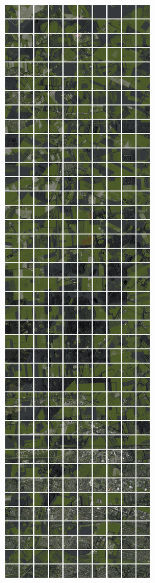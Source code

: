 <html>
<div>
<img src="https://github.com/HakkaTjakka/NL_TILE_MAP/blob/main/18/642/-1056/r.6420.-10560.png" height="44" width="44">
<img src="https://github.com/HakkaTjakka/NL_TILE_MAP/blob/main/18/642/-1056/r.6421.-10560.png" height="44" width="44">
<img src="https://github.com/HakkaTjakka/NL_TILE_MAP/blob/main/18/642/-1056/r.6422.-10560.png" height="44" width="44">
<img src="https://github.com/HakkaTjakka/NL_TILE_MAP/blob/main/18/642/-1056/r.6423.-10560.png" height="44" width="44">
<img src="https://github.com/HakkaTjakka/NL_TILE_MAP/blob/main/18/642/-1056/r.6424.-10560.png" height="44" width="44">
<img src="https://github.com/HakkaTjakka/NL_TILE_MAP/blob/main/18/642/-1056/r.6425.-10560.png" height="44" width="44">
<img src="https://github.com/HakkaTjakka/NL_TILE_MAP/blob/main/18/642/-1056/r.6426.-10560.png" height="44" width="44">
<img src="https://github.com/HakkaTjakka/NL_TILE_MAP/blob/main/18/642/-1056/r.6427.-10560.png" height="44" width="44">
<img src="https://github.com/HakkaTjakka/NL_TILE_MAP/blob/main/18/642/-1056/r.6428.-10560.png" height="44" width="44">
<img src="https://github.com/HakkaTjakka/NL_TILE_MAP/blob/main/18/642/-1056/r.6429.-10560.png" height="44" width="44">
<img src="https://github.com/HakkaTjakka/NL_TILE_MAP/blob/main/18/643/-1056/r.6430.-10560.png" height="44" width="44">
<img src="https://github.com/HakkaTjakka/NL_TILE_MAP/blob/main/18/643/-1056/r.6431.-10560.png" height="44" width="44">
<img src="https://github.com/HakkaTjakka/NL_TILE_MAP/blob/main/18/643/-1056/r.6432.-10560.png" height="44" width="44">
<img src="https://github.com/HakkaTjakka/NL_TILE_MAP/blob/main/18/643/-1056/r.6433.-10560.png" height="44" width="44">
<img src="https://github.com/HakkaTjakka/NL_TILE_MAP/blob/main/18/643/-1056/r.6434.-10560.png" height="44" width="44">
<img src="https://github.com/HakkaTjakka/NL_TILE_MAP/blob/main/18/643/-1056/r.6435.-10560.png" height="44" width="44">
<img src="https://github.com/HakkaTjakka/NL_TILE_MAP/blob/main/18/643/-1056/r.6436.-10560.png" height="44" width="44">
<img src="https://github.com/HakkaTjakka/NL_TILE_MAP/blob/main/18/643/-1056/r.6437.-10560.png" height="44" width="44">
<img src="https://github.com/HakkaTjakka/NL_TILE_MAP/blob/main/18/643/-1056/r.6438.-10560.png" height="44" width="44">
<img src="https://github.com/HakkaTjakka/NL_TILE_MAP/blob/main/18/643/-1056/r.6439.-10560.png" height="44" width="44">
<br>
<img src="https://github.com/HakkaTjakka/NL_TILE_MAP/blob/main/18/642/-1056/r.6420.-10559.png" height="44" width="44">
<img src="https://github.com/HakkaTjakka/NL_TILE_MAP/blob/main/18/642/-1056/r.6421.-10559.png" height="44" width="44">
<img src="https://github.com/HakkaTjakka/NL_TILE_MAP/blob/main/18/642/-1056/r.6422.-10559.png" height="44" width="44">
<img src="https://github.com/HakkaTjakka/NL_TILE_MAP/blob/main/18/642/-1056/r.6423.-10559.png" height="44" width="44">
<img src="https://github.com/HakkaTjakka/NL_TILE_MAP/blob/main/18/642/-1056/r.6424.-10559.png" height="44" width="44">
<img src="https://github.com/HakkaTjakka/NL_TILE_MAP/blob/main/18/642/-1056/r.6425.-10559.png" height="44" width="44">
<img src="https://github.com/HakkaTjakka/NL_TILE_MAP/blob/main/18/642/-1056/r.6426.-10559.png" height="44" width="44">
<img src="https://github.com/HakkaTjakka/NL_TILE_MAP/blob/main/18/642/-1056/r.6427.-10559.png" height="44" width="44">
<img src="https://github.com/HakkaTjakka/NL_TILE_MAP/blob/main/18/642/-1056/r.6428.-10559.png" height="44" width="44">
<img src="https://github.com/HakkaTjakka/NL_TILE_MAP/blob/main/18/642/-1056/r.6429.-10559.png" height="44" width="44">
<img src="https://github.com/HakkaTjakka/NL_TILE_MAP/blob/main/18/643/-1056/r.6430.-10559.png" height="44" width="44">
<img src="https://github.com/HakkaTjakka/NL_TILE_MAP/blob/main/18/643/-1056/r.6431.-10559.png" height="44" width="44">
<img src="https://github.com/HakkaTjakka/NL_TILE_MAP/blob/main/18/643/-1056/r.6432.-10559.png" height="44" width="44">
<img src="https://github.com/HakkaTjakka/NL_TILE_MAP/blob/main/18/643/-1056/r.6433.-10559.png" height="44" width="44">
<img src="https://github.com/HakkaTjakka/NL_TILE_MAP/blob/main/18/643/-1056/r.6434.-10559.png" height="44" width="44">
<img src="https://github.com/HakkaTjakka/NL_TILE_MAP/blob/main/18/643/-1056/r.6435.-10559.png" height="44" width="44">
<img src="https://github.com/HakkaTjakka/NL_TILE_MAP/blob/main/18/643/-1056/r.6436.-10559.png" height="44" width="44">
<img src="https://github.com/HakkaTjakka/NL_TILE_MAP/blob/main/18/643/-1056/r.6437.-10559.png" height="44" width="44">
<img src="https://github.com/HakkaTjakka/NL_TILE_MAP/blob/main/18/643/-1056/r.6438.-10559.png" height="44" width="44">
<img src="https://github.com/HakkaTjakka/NL_TILE_MAP/blob/main/18/643/-1056/r.6439.-10559.png" height="44" width="44">
<br>
<img src="https://github.com/HakkaTjakka/NL_TILE_MAP/blob/main/18/642/-1056/r.6420.-10558.png" height="44" width="44">
<img src="https://github.com/HakkaTjakka/NL_TILE_MAP/blob/main/18/642/-1056/r.6421.-10558.png" height="44" width="44">
<img src="https://github.com/HakkaTjakka/NL_TILE_MAP/blob/main/18/642/-1056/r.6422.-10558.png" height="44" width="44">
<img src="https://github.com/HakkaTjakka/NL_TILE_MAP/blob/main/18/642/-1056/r.6423.-10558.png" height="44" width="44">
<img src="https://github.com/HakkaTjakka/NL_TILE_MAP/blob/main/18/642/-1056/r.6424.-10558.png" height="44" width="44">
<img src="https://github.com/HakkaTjakka/NL_TILE_MAP/blob/main/18/642/-1056/r.6425.-10558.png" height="44" width="44">
<img src="https://github.com/HakkaTjakka/NL_TILE_MAP/blob/main/18/642/-1056/r.6426.-10558.png" height="44" width="44">
<img src="https://github.com/HakkaTjakka/NL_TILE_MAP/blob/main/18/642/-1056/r.6427.-10558.png" height="44" width="44">
<img src="https://github.com/HakkaTjakka/NL_TILE_MAP/blob/main/18/642/-1056/r.6428.-10558.png" height="44" width="44">
<img src="https://github.com/HakkaTjakka/NL_TILE_MAP/blob/main/18/642/-1056/r.6429.-10558.png" height="44" width="44">
<img src="https://github.com/HakkaTjakka/NL_TILE_MAP/blob/main/18/643/-1056/r.6430.-10558.png" height="44" width="44">
<img src="https://github.com/HakkaTjakka/NL_TILE_MAP/blob/main/18/643/-1056/r.6431.-10558.png" height="44" width="44">
<img src="https://github.com/HakkaTjakka/NL_TILE_MAP/blob/main/18/643/-1056/r.6432.-10558.png" height="44" width="44">
<img src="https://github.com/HakkaTjakka/NL_TILE_MAP/blob/main/18/643/-1056/r.6433.-10558.png" height="44" width="44">
<img src="https://github.com/HakkaTjakka/NL_TILE_MAP/blob/main/18/643/-1056/r.6434.-10558.png" height="44" width="44">
<img src="https://github.com/HakkaTjakka/NL_TILE_MAP/blob/main/18/643/-1056/r.6435.-10558.png" height="44" width="44">
<img src="https://github.com/HakkaTjakka/NL_TILE_MAP/blob/main/18/643/-1056/r.6436.-10558.png" height="44" width="44">
<img src="https://github.com/HakkaTjakka/NL_TILE_MAP/blob/main/18/643/-1056/r.6437.-10558.png" height="44" width="44">
<img src="https://github.com/HakkaTjakka/NL_TILE_MAP/blob/main/18/643/-1056/r.6438.-10558.png" height="44" width="44">
<img src="https://github.com/HakkaTjakka/NL_TILE_MAP/blob/main/18/643/-1056/r.6439.-10558.png" height="44" width="44">
<br>
<img src="https://github.com/HakkaTjakka/NL_TILE_MAP/blob/main/18/642/-1056/r.6420.-10557.png" height="44" width="44">
<img src="https://github.com/HakkaTjakka/NL_TILE_MAP/blob/main/18/642/-1056/r.6421.-10557.png" height="44" width="44">
<img src="https://github.com/HakkaTjakka/NL_TILE_MAP/blob/main/18/642/-1056/r.6422.-10557.png" height="44" width="44">
<img src="https://github.com/HakkaTjakka/NL_TILE_MAP/blob/main/18/642/-1056/r.6423.-10557.png" height="44" width="44">
<img src="https://github.com/HakkaTjakka/NL_TILE_MAP/blob/main/18/642/-1056/r.6424.-10557.png" height="44" width="44">
<img src="https://github.com/HakkaTjakka/NL_TILE_MAP/blob/main/18/642/-1056/r.6425.-10557.png" height="44" width="44">
<img src="https://github.com/HakkaTjakka/NL_TILE_MAP/blob/main/18/642/-1056/r.6426.-10557.png" height="44" width="44">
<img src="https://github.com/HakkaTjakka/NL_TILE_MAP/blob/main/18/642/-1056/r.6427.-10557.png" height="44" width="44">
<img src="https://github.com/HakkaTjakka/NL_TILE_MAP/blob/main/18/642/-1056/r.6428.-10557.png" height="44" width="44">
<img src="https://github.com/HakkaTjakka/NL_TILE_MAP/blob/main/18/642/-1056/r.6429.-10557.png" height="44" width="44">
<img src="https://github.com/HakkaTjakka/NL_TILE_MAP/blob/main/18/643/-1056/r.6430.-10557.png" height="44" width="44">
<img src="https://github.com/HakkaTjakka/NL_TILE_MAP/blob/main/18/643/-1056/r.6431.-10557.png" height="44" width="44">
<img src="https://github.com/HakkaTjakka/NL_TILE_MAP/blob/main/18/643/-1056/r.6432.-10557.png" height="44" width="44">
<img src="https://github.com/HakkaTjakka/NL_TILE_MAP/blob/main/18/643/-1056/r.6433.-10557.png" height="44" width="44">
<img src="https://github.com/HakkaTjakka/NL_TILE_MAP/blob/main/18/643/-1056/r.6434.-10557.png" height="44" width="44">
<img src="https://github.com/HakkaTjakka/NL_TILE_MAP/blob/main/18/643/-1056/r.6435.-10557.png" height="44" width="44">
<img src="https://github.com/HakkaTjakka/NL_TILE_MAP/blob/main/18/643/-1056/r.6436.-10557.png" height="44" width="44">
<img src="https://github.com/HakkaTjakka/NL_TILE_MAP/blob/main/18/643/-1056/r.6437.-10557.png" height="44" width="44">
<img src="https://github.com/HakkaTjakka/NL_TILE_MAP/blob/main/18/643/-1056/r.6438.-10557.png" height="44" width="44">
<img src="https://github.com/HakkaTjakka/NL_TILE_MAP/blob/main/18/643/-1056/r.6439.-10557.png" height="44" width="44">
<br>
<img src="https://github.com/HakkaTjakka/NL_TILE_MAP/blob/main/18/642/-1056/r.6420.-10556.png" height="44" width="44">
<img src="https://github.com/HakkaTjakka/NL_TILE_MAP/blob/main/18/642/-1056/r.6421.-10556.png" height="44" width="44">
<img src="https://github.com/HakkaTjakka/NL_TILE_MAP/blob/main/18/642/-1056/r.6422.-10556.png" height="44" width="44">
<img src="https://github.com/HakkaTjakka/NL_TILE_MAP/blob/main/18/642/-1056/r.6423.-10556.png" height="44" width="44">
<img src="https://github.com/HakkaTjakka/NL_TILE_MAP/blob/main/18/642/-1056/r.6424.-10556.png" height="44" width="44">
<img src="https://github.com/HakkaTjakka/NL_TILE_MAP/blob/main/18/642/-1056/r.6425.-10556.png" height="44" width="44">
<img src="https://github.com/HakkaTjakka/NL_TILE_MAP/blob/main/18/642/-1056/r.6426.-10556.png" height="44" width="44">
<img src="https://github.com/HakkaTjakka/NL_TILE_MAP/blob/main/18/642/-1056/r.6427.-10556.png" height="44" width="44">
<img src="https://github.com/HakkaTjakka/NL_TILE_MAP/blob/main/18/642/-1056/r.6428.-10556.png" height="44" width="44">
<img src="https://github.com/HakkaTjakka/NL_TILE_MAP/blob/main/18/642/-1056/r.6429.-10556.png" height="44" width="44">
<img src="https://github.com/HakkaTjakka/NL_TILE_MAP/blob/main/18/643/-1056/r.6430.-10556.png" height="44" width="44">
<img src="https://github.com/HakkaTjakka/NL_TILE_MAP/blob/main/18/643/-1056/r.6431.-10556.png" height="44" width="44">
<img src="https://github.com/HakkaTjakka/NL_TILE_MAP/blob/main/18/643/-1056/r.6432.-10556.png" height="44" width="44">
<img src="https://github.com/HakkaTjakka/NL_TILE_MAP/blob/main/18/643/-1056/r.6433.-10556.png" height="44" width="44">
<img src="https://github.com/HakkaTjakka/NL_TILE_MAP/blob/main/18/643/-1056/r.6434.-10556.png" height="44" width="44">
<img src="https://github.com/HakkaTjakka/NL_TILE_MAP/blob/main/18/643/-1056/r.6435.-10556.png" height="44" width="44">
<img src="https://github.com/HakkaTjakka/NL_TILE_MAP/blob/main/18/643/-1056/r.6436.-10556.png" height="44" width="44">
<img src="https://github.com/HakkaTjakka/NL_TILE_MAP/blob/main/18/643/-1056/r.6437.-10556.png" height="44" width="44">
<img src="https://github.com/HakkaTjakka/NL_TILE_MAP/blob/main/18/643/-1056/r.6438.-10556.png" height="44" width="44">
<img src="https://github.com/HakkaTjakka/NL_TILE_MAP/blob/main/18/643/-1056/r.6439.-10556.png" height="44" width="44">
<br>
<img src="https://github.com/HakkaTjakka/NL_TILE_MAP/blob/main/18/642/-1056/r.6420.-10555.png" height="44" width="44">
<img src="https://github.com/HakkaTjakka/NL_TILE_MAP/blob/main/18/642/-1056/r.6421.-10555.png" height="44" width="44">
<img src="https://github.com/HakkaTjakka/NL_TILE_MAP/blob/main/18/642/-1056/r.6422.-10555.png" height="44" width="44">
<img src="https://github.com/HakkaTjakka/NL_TILE_MAP/blob/main/18/642/-1056/r.6423.-10555.png" height="44" width="44">
<img src="https://github.com/HakkaTjakka/NL_TILE_MAP/blob/main/18/642/-1056/r.6424.-10555.png" height="44" width="44">
<img src="https://github.com/HakkaTjakka/NL_TILE_MAP/blob/main/18/642/-1056/r.6425.-10555.png" height="44" width="44">
<img src="https://github.com/HakkaTjakka/NL_TILE_MAP/blob/main/18/642/-1056/r.6426.-10555.png" height="44" width="44">
<img src="https://github.com/HakkaTjakka/NL_TILE_MAP/blob/main/18/642/-1056/r.6427.-10555.png" height="44" width="44">
<img src="https://github.com/HakkaTjakka/NL_TILE_MAP/blob/main/18/642/-1056/r.6428.-10555.png" height="44" width="44">
<img src="https://github.com/HakkaTjakka/NL_TILE_MAP/blob/main/18/642/-1056/r.6429.-10555.png" height="44" width="44">
<img src="https://github.com/HakkaTjakka/NL_TILE_MAP/blob/main/18/643/-1056/r.6430.-10555.png" height="44" width="44">
<img src="https://github.com/HakkaTjakka/NL_TILE_MAP/blob/main/18/643/-1056/r.6431.-10555.png" height="44" width="44">
<img src="https://github.com/HakkaTjakka/NL_TILE_MAP/blob/main/18/643/-1056/r.6432.-10555.png" height="44" width="44">
<img src="https://github.com/HakkaTjakka/NL_TILE_MAP/blob/main/18/643/-1056/r.6433.-10555.png" height="44" width="44">
<img src="https://github.com/HakkaTjakka/NL_TILE_MAP/blob/main/18/643/-1056/r.6434.-10555.png" height="44" width="44">
<img src="https://github.com/HakkaTjakka/NL_TILE_MAP/blob/main/18/643/-1056/r.6435.-10555.png" height="44" width="44">
<img src="https://github.com/HakkaTjakka/NL_TILE_MAP/blob/main/18/643/-1056/r.6436.-10555.png" height="44" width="44">
<img src="https://github.com/HakkaTjakka/NL_TILE_MAP/blob/main/18/643/-1056/r.6437.-10555.png" height="44" width="44">
<img src="https://github.com/HakkaTjakka/NL_TILE_MAP/blob/main/18/643/-1056/r.6438.-10555.png" height="44" width="44">
<img src="https://github.com/HakkaTjakka/NL_TILE_MAP/blob/main/18/643/-1056/r.6439.-10555.png" height="44" width="44">
<br>
<img src="https://github.com/HakkaTjakka/NL_TILE_MAP/blob/main/18/642/-1056/r.6420.-10554.png" height="44" width="44">
<img src="https://github.com/HakkaTjakka/NL_TILE_MAP/blob/main/18/642/-1056/r.6421.-10554.png" height="44" width="44">
<img src="https://github.com/HakkaTjakka/NL_TILE_MAP/blob/main/18/642/-1056/r.6422.-10554.png" height="44" width="44">
<img src="https://github.com/HakkaTjakka/NL_TILE_MAP/blob/main/18/642/-1056/r.6423.-10554.png" height="44" width="44">
<img src="https://github.com/HakkaTjakka/NL_TILE_MAP/blob/main/18/642/-1056/r.6424.-10554.png" height="44" width="44">
<img src="https://github.com/HakkaTjakka/NL_TILE_MAP/blob/main/18/642/-1056/r.6425.-10554.png" height="44" width="44">
<img src="https://github.com/HakkaTjakka/NL_TILE_MAP/blob/main/18/642/-1056/r.6426.-10554.png" height="44" width="44">
<img src="https://github.com/HakkaTjakka/NL_TILE_MAP/blob/main/18/642/-1056/r.6427.-10554.png" height="44" width="44">
<img src="https://github.com/HakkaTjakka/NL_TILE_MAP/blob/main/18/642/-1056/r.6428.-10554.png" height="44" width="44">
<img src="https://github.com/HakkaTjakka/NL_TILE_MAP/blob/main/18/642/-1056/r.6429.-10554.png" height="44" width="44">
<img src="https://github.com/HakkaTjakka/NL_TILE_MAP/blob/main/18/643/-1056/r.6430.-10554.png" height="44" width="44">
<img src="https://github.com/HakkaTjakka/NL_TILE_MAP/blob/main/18/643/-1056/r.6431.-10554.png" height="44" width="44">
<img src="https://github.com/HakkaTjakka/NL_TILE_MAP/blob/main/18/643/-1056/r.6432.-10554.png" height="44" width="44">
<img src="https://github.com/HakkaTjakka/NL_TILE_MAP/blob/main/18/643/-1056/r.6433.-10554.png" height="44" width="44">
<img src="https://github.com/HakkaTjakka/NL_TILE_MAP/blob/main/18/643/-1056/r.6434.-10554.png" height="44" width="44">
<img src="https://github.com/HakkaTjakka/NL_TILE_MAP/blob/main/18/643/-1056/r.6435.-10554.png" height="44" width="44">
<img src="https://github.com/HakkaTjakka/NL_TILE_MAP/blob/main/18/643/-1056/r.6436.-10554.png" height="44" width="44">
<img src="https://github.com/HakkaTjakka/NL_TILE_MAP/blob/main/18/643/-1056/r.6437.-10554.png" height="44" width="44">
<img src="https://github.com/HakkaTjakka/NL_TILE_MAP/blob/main/18/643/-1056/r.6438.-10554.png" height="44" width="44">
<img src="https://github.com/HakkaTjakka/NL_TILE_MAP/blob/main/18/643/-1056/r.6439.-10554.png" height="44" width="44">
<br>
<img src="https://github.com/HakkaTjakka/NL_TILE_MAP/blob/main/18/642/-1056/r.6420.-10553.png" height="44" width="44">
<img src="https://github.com/HakkaTjakka/NL_TILE_MAP/blob/main/18/642/-1056/r.6421.-10553.png" height="44" width="44">
<img src="https://github.com/HakkaTjakka/NL_TILE_MAP/blob/main/18/642/-1056/r.6422.-10553.png" height="44" width="44">
<img src="https://github.com/HakkaTjakka/NL_TILE_MAP/blob/main/18/642/-1056/r.6423.-10553.png" height="44" width="44">
<img src="https://github.com/HakkaTjakka/NL_TILE_MAP/blob/main/18/642/-1056/r.6424.-10553.png" height="44" width="44">
<img src="https://github.com/HakkaTjakka/NL_TILE_MAP/blob/main/18/642/-1056/r.6425.-10553.png" height="44" width="44">
<img src="https://github.com/HakkaTjakka/NL_TILE_MAP/blob/main/18/642/-1056/r.6426.-10553.png" height="44" width="44">
<img src="https://github.com/HakkaTjakka/NL_TILE_MAP/blob/main/18/642/-1056/r.6427.-10553.png" height="44" width="44">
<img src="https://github.com/HakkaTjakka/NL_TILE_MAP/blob/main/18/642/-1056/r.6428.-10553.png" height="44" width="44">
<img src="https://github.com/HakkaTjakka/NL_TILE_MAP/blob/main/18/642/-1056/r.6429.-10553.png" height="44" width="44">
<img src="https://github.com/HakkaTjakka/NL_TILE_MAP/blob/main/18/643/-1056/r.6430.-10553.png" height="44" width="44">
<img src="https://github.com/HakkaTjakka/NL_TILE_MAP/blob/main/18/643/-1056/r.6431.-10553.png" height="44" width="44">
<img src="https://github.com/HakkaTjakka/NL_TILE_MAP/blob/main/18/643/-1056/r.6432.-10553.png" height="44" width="44">
<img src="https://github.com/HakkaTjakka/NL_TILE_MAP/blob/main/18/643/-1056/r.6433.-10553.png" height="44" width="44">
<img src="https://github.com/HakkaTjakka/NL_TILE_MAP/blob/main/18/643/-1056/r.6434.-10553.png" height="44" width="44">
<img src="https://github.com/HakkaTjakka/NL_TILE_MAP/blob/main/18/643/-1056/r.6435.-10553.png" height="44" width="44">
<img src="https://github.com/HakkaTjakka/NL_TILE_MAP/blob/main/18/643/-1056/r.6436.-10553.png" height="44" width="44">
<img src="https://github.com/HakkaTjakka/NL_TILE_MAP/blob/main/18/643/-1056/r.6437.-10553.png" height="44" width="44">
<img src="https://github.com/HakkaTjakka/NL_TILE_MAP/blob/main/18/643/-1056/r.6438.-10553.png" height="44" width="44">
<img src="https://github.com/HakkaTjakka/NL_TILE_MAP/blob/main/18/643/-1056/r.6439.-10553.png" height="44" width="44">
<br>
<img src="https://github.com/HakkaTjakka/NL_TILE_MAP/blob/main/18/642/-1056/r.6420.-10552.png" height="44" width="44">
<img src="https://github.com/HakkaTjakka/NL_TILE_MAP/blob/main/18/642/-1056/r.6421.-10552.png" height="44" width="44">
<img src="https://github.com/HakkaTjakka/NL_TILE_MAP/blob/main/18/642/-1056/r.6422.-10552.png" height="44" width="44">
<img src="https://github.com/HakkaTjakka/NL_TILE_MAP/blob/main/18/642/-1056/r.6423.-10552.png" height="44" width="44">
<img src="https://github.com/HakkaTjakka/NL_TILE_MAP/blob/main/18/642/-1056/r.6424.-10552.png" height="44" width="44">
<img src="https://github.com/HakkaTjakka/NL_TILE_MAP/blob/main/18/642/-1056/r.6425.-10552.png" height="44" width="44">
<img src="https://github.com/HakkaTjakka/NL_TILE_MAP/blob/main/18/642/-1056/r.6426.-10552.png" height="44" width="44">
<img src="https://github.com/HakkaTjakka/NL_TILE_MAP/blob/main/18/642/-1056/r.6427.-10552.png" height="44" width="44">
<img src="https://github.com/HakkaTjakka/NL_TILE_MAP/blob/main/18/642/-1056/r.6428.-10552.png" height="44" width="44">
<img src="https://github.com/HakkaTjakka/NL_TILE_MAP/blob/main/18/642/-1056/r.6429.-10552.png" height="44" width="44">
<img src="https://github.com/HakkaTjakka/NL_TILE_MAP/blob/main/18/643/-1056/r.6430.-10552.png" height="44" width="44">
<img src="https://github.com/HakkaTjakka/NL_TILE_MAP/blob/main/18/643/-1056/r.6431.-10552.png" height="44" width="44">
<img src="https://github.com/HakkaTjakka/NL_TILE_MAP/blob/main/18/643/-1056/r.6432.-10552.png" height="44" width="44">
<img src="https://github.com/HakkaTjakka/NL_TILE_MAP/blob/main/18/643/-1056/r.6433.-10552.png" height="44" width="44">
<img src="https://github.com/HakkaTjakka/NL_TILE_MAP/blob/main/18/643/-1056/r.6434.-10552.png" height="44" width="44">
<img src="https://github.com/HakkaTjakka/NL_TILE_MAP/blob/main/18/643/-1056/r.6435.-10552.png" height="44" width="44">
<img src="https://github.com/HakkaTjakka/NL_TILE_MAP/blob/main/18/643/-1056/r.6436.-10552.png" height="44" width="44">
<img src="https://github.com/HakkaTjakka/NL_TILE_MAP/blob/main/18/643/-1056/r.6437.-10552.png" height="44" width="44">
<img src="https://github.com/HakkaTjakka/NL_TILE_MAP/blob/main/18/643/-1056/r.6438.-10552.png" height="44" width="44">
<img src="https://github.com/HakkaTjakka/NL_TILE_MAP/blob/main/18/643/-1056/r.6439.-10552.png" height="44" width="44">
<br>
<img src="https://github.com/HakkaTjakka/NL_TILE_MAP/blob/main/18/642/-1056/r.6420.-10551.png" height="44" width="44">
<img src="https://github.com/HakkaTjakka/NL_TILE_MAP/blob/main/18/642/-1056/r.6421.-10551.png" height="44" width="44">
<img src="https://github.com/HakkaTjakka/NL_TILE_MAP/blob/main/18/642/-1056/r.6422.-10551.png" height="44" width="44">
<img src="https://github.com/HakkaTjakka/NL_TILE_MAP/blob/main/18/642/-1056/r.6423.-10551.png" height="44" width="44">
<img src="https://github.com/HakkaTjakka/NL_TILE_MAP/blob/main/18/642/-1056/r.6424.-10551.png" height="44" width="44">
<img src="https://github.com/HakkaTjakka/NL_TILE_MAP/blob/main/18/642/-1056/r.6425.-10551.png" height="44" width="44">
<img src="https://github.com/HakkaTjakka/NL_TILE_MAP/blob/main/18/642/-1056/r.6426.-10551.png" height="44" width="44">
<img src="https://github.com/HakkaTjakka/NL_TILE_MAP/blob/main/18/642/-1056/r.6427.-10551.png" height="44" width="44">
<img src="https://github.com/HakkaTjakka/NL_TILE_MAP/blob/main/18/642/-1056/r.6428.-10551.png" height="44" width="44">
<img src="https://github.com/HakkaTjakka/NL_TILE_MAP/blob/main/18/642/-1056/r.6429.-10551.png" height="44" width="44">
<img src="https://github.com/HakkaTjakka/NL_TILE_MAP/blob/main/18/643/-1056/r.6430.-10551.png" height="44" width="44">
<img src="https://github.com/HakkaTjakka/NL_TILE_MAP/blob/main/18/643/-1056/r.6431.-10551.png" height="44" width="44">
<img src="https://github.com/HakkaTjakka/NL_TILE_MAP/blob/main/18/643/-1056/r.6432.-10551.png" height="44" width="44">
<img src="https://github.com/HakkaTjakka/NL_TILE_MAP/blob/main/18/643/-1056/r.6433.-10551.png" height="44" width="44">
<img src="https://github.com/HakkaTjakka/NL_TILE_MAP/blob/main/18/643/-1056/r.6434.-10551.png" height="44" width="44">
<img src="https://github.com/HakkaTjakka/NL_TILE_MAP/blob/main/18/643/-1056/r.6435.-10551.png" height="44" width="44">
<img src="https://github.com/HakkaTjakka/NL_TILE_MAP/blob/main/18/643/-1056/r.6436.-10551.png" height="44" width="44">
<img src="https://github.com/HakkaTjakka/NL_TILE_MAP/blob/main/18/643/-1056/r.6437.-10551.png" height="44" width="44">
<img src="https://github.com/HakkaTjakka/NL_TILE_MAP/blob/main/18/643/-1056/r.6438.-10551.png" height="44" width="44">
<img src="https://github.com/HakkaTjakka/NL_TILE_MAP/blob/main/18/643/-1056/r.6439.-10551.png" height="44" width="44">
<br>
<img src="https://github.com/HakkaTjakka/NL_TILE_MAP/blob/main/18/642/-1055/r.6420.-10550.png" height="44" width="44">
<img src="https://github.com/HakkaTjakka/NL_TILE_MAP/blob/main/18/642/-1055/r.6421.-10550.png" height="44" width="44">
<img src="https://github.com/HakkaTjakka/NL_TILE_MAP/blob/main/18/642/-1055/r.6422.-10550.png" height="44" width="44">
<img src="https://github.com/HakkaTjakka/NL_TILE_MAP/blob/main/18/642/-1055/r.6423.-10550.png" height="44" width="44">
<img src="https://github.com/HakkaTjakka/NL_TILE_MAP/blob/main/18/642/-1055/r.6424.-10550.png" height="44" width="44">
<img src="https://github.com/HakkaTjakka/NL_TILE_MAP/blob/main/18/642/-1055/r.6425.-10550.png" height="44" width="44">
<img src="https://github.com/HakkaTjakka/NL_TILE_MAP/blob/main/18/642/-1055/r.6426.-10550.png" height="44" width="44">
<img src="https://github.com/HakkaTjakka/NL_TILE_MAP/blob/main/18/642/-1055/r.6427.-10550.png" height="44" width="44">
<img src="https://github.com/HakkaTjakka/NL_TILE_MAP/blob/main/18/642/-1055/r.6428.-10550.png" height="44" width="44">
<img src="https://github.com/HakkaTjakka/NL_TILE_MAP/blob/main/18/642/-1055/r.6429.-10550.png" height="44" width="44">
<img src="https://github.com/HakkaTjakka/NL_TILE_MAP/blob/main/18/643/-1055/r.6430.-10550.png" height="44" width="44">
<img src="https://github.com/HakkaTjakka/NL_TILE_MAP/blob/main/18/643/-1055/r.6431.-10550.png" height="44" width="44">
<img src="https://github.com/HakkaTjakka/NL_TILE_MAP/blob/main/18/643/-1055/r.6432.-10550.png" height="44" width="44">
<img src="https://github.com/HakkaTjakka/NL_TILE_MAP/blob/main/18/643/-1055/r.6433.-10550.png" height="44" width="44">
<img src="https://github.com/HakkaTjakka/NL_TILE_MAP/blob/main/18/643/-1055/r.6434.-10550.png" height="44" width="44">
<img src="https://github.com/HakkaTjakka/NL_TILE_MAP/blob/main/18/643/-1055/r.6435.-10550.png" height="44" width="44">
<img src="https://github.com/HakkaTjakka/NL_TILE_MAP/blob/main/18/643/-1055/r.6436.-10550.png" height="44" width="44">
<img src="https://github.com/HakkaTjakka/NL_TILE_MAP/blob/main/18/643/-1055/r.6437.-10550.png" height="44" width="44">
<img src="https://github.com/HakkaTjakka/NL_TILE_MAP/blob/main/18/643/-1055/r.6438.-10550.png" height="44" width="44">
<img src="https://github.com/HakkaTjakka/NL_TILE_MAP/blob/main/18/643/-1055/r.6439.-10550.png" height="44" width="44">
<br>
<img src="https://github.com/HakkaTjakka/NL_TILE_MAP/blob/main/18/642/-1055/r.6420.-10549.png" height="44" width="44">
<img src="https://github.com/HakkaTjakka/NL_TILE_MAP/blob/main/18/642/-1055/r.6421.-10549.png" height="44" width="44">
<img src="https://github.com/HakkaTjakka/NL_TILE_MAP/blob/main/18/642/-1055/r.6422.-10549.png" height="44" width="44">
<img src="https://github.com/HakkaTjakka/NL_TILE_MAP/blob/main/18/642/-1055/r.6423.-10549.png" height="44" width="44">
<img src="https://github.com/HakkaTjakka/NL_TILE_MAP/blob/main/18/642/-1055/r.6424.-10549.png" height="44" width="44">
<img src="https://github.com/HakkaTjakka/NL_TILE_MAP/blob/main/18/642/-1055/r.6425.-10549.png" height="44" width="44">
<img src="https://github.com/HakkaTjakka/NL_TILE_MAP/blob/main/18/642/-1055/r.6426.-10549.png" height="44" width="44">
<img src="https://github.com/HakkaTjakka/NL_TILE_MAP/blob/main/18/642/-1055/r.6427.-10549.png" height="44" width="44">
<img src="https://github.com/HakkaTjakka/NL_TILE_MAP/blob/main/18/642/-1055/r.6428.-10549.png" height="44" width="44">
<img src="https://github.com/HakkaTjakka/NL_TILE_MAP/blob/main/18/642/-1055/r.6429.-10549.png" height="44" width="44">
<img src="https://github.com/HakkaTjakka/NL_TILE_MAP/blob/main/18/643/-1055/r.6430.-10549.png" height="44" width="44">
<img src="https://github.com/HakkaTjakka/NL_TILE_MAP/blob/main/18/643/-1055/r.6431.-10549.png" height="44" width="44">
<img src="https://github.com/HakkaTjakka/NL_TILE_MAP/blob/main/18/643/-1055/r.6432.-10549.png" height="44" width="44">
<img src="https://github.com/HakkaTjakka/NL_TILE_MAP/blob/main/18/643/-1055/r.6433.-10549.png" height="44" width="44">
<img src="https://github.com/HakkaTjakka/NL_TILE_MAP/blob/main/18/643/-1055/r.6434.-10549.png" height="44" width="44">
<img src="https://github.com/HakkaTjakka/NL_TILE_MAP/blob/main/18/643/-1055/r.6435.-10549.png" height="44" width="44">
<img src="https://github.com/HakkaTjakka/NL_TILE_MAP/blob/main/18/643/-1055/r.6436.-10549.png" height="44" width="44">
<img src="https://github.com/HakkaTjakka/NL_TILE_MAP/blob/main/18/643/-1055/r.6437.-10549.png" height="44" width="44">
<img src="https://github.com/HakkaTjakka/NL_TILE_MAP/blob/main/18/643/-1055/r.6438.-10549.png" height="44" width="44">
<img src="https://github.com/HakkaTjakka/NL_TILE_MAP/blob/main/18/643/-1055/r.6439.-10549.png" height="44" width="44">
<br>
<img src="https://github.com/HakkaTjakka/NL_TILE_MAP/blob/main/18/642/-1055/r.6420.-10548.png" height="44" width="44">
<img src="https://github.com/HakkaTjakka/NL_TILE_MAP/blob/main/18/642/-1055/r.6421.-10548.png" height="44" width="44">
<img src="https://github.com/HakkaTjakka/NL_TILE_MAP/blob/main/18/642/-1055/r.6422.-10548.png" height="44" width="44">
<img src="https://github.com/HakkaTjakka/NL_TILE_MAP/blob/main/18/642/-1055/r.6423.-10548.png" height="44" width="44">
<img src="https://github.com/HakkaTjakka/NL_TILE_MAP/blob/main/18/642/-1055/r.6424.-10548.png" height="44" width="44">
<img src="https://github.com/HakkaTjakka/NL_TILE_MAP/blob/main/18/642/-1055/r.6425.-10548.png" height="44" width="44">
<img src="https://github.com/HakkaTjakka/NL_TILE_MAP/blob/main/18/642/-1055/r.6426.-10548.png" height="44" width="44">
<img src="https://github.com/HakkaTjakka/NL_TILE_MAP/blob/main/18/642/-1055/r.6427.-10548.png" height="44" width="44">
<img src="https://github.com/HakkaTjakka/NL_TILE_MAP/blob/main/18/642/-1055/r.6428.-10548.png" height="44" width="44">
<img src="https://github.com/HakkaTjakka/NL_TILE_MAP/blob/main/18/642/-1055/r.6429.-10548.png" height="44" width="44">
<img src="https://github.com/HakkaTjakka/NL_TILE_MAP/blob/main/18/643/-1055/r.6430.-10548.png" height="44" width="44">
<img src="https://github.com/HakkaTjakka/NL_TILE_MAP/blob/main/18/643/-1055/r.6431.-10548.png" height="44" width="44">
<img src="https://github.com/HakkaTjakka/NL_TILE_MAP/blob/main/18/643/-1055/r.6432.-10548.png" height="44" width="44">
<img src="https://github.com/HakkaTjakka/NL_TILE_MAP/blob/main/18/643/-1055/r.6433.-10548.png" height="44" width="44">
<img src="https://github.com/HakkaTjakka/NL_TILE_MAP/blob/main/18/643/-1055/r.6434.-10548.png" height="44" width="44">
<img src="https://github.com/HakkaTjakka/NL_TILE_MAP/blob/main/18/643/-1055/r.6435.-10548.png" height="44" width="44">
<img src="https://github.com/HakkaTjakka/NL_TILE_MAP/blob/main/18/643/-1055/r.6436.-10548.png" height="44" width="44">
<img src="https://github.com/HakkaTjakka/NL_TILE_MAP/blob/main/18/643/-1055/r.6437.-10548.png" height="44" width="44">
<img src="https://github.com/HakkaTjakka/NL_TILE_MAP/blob/main/18/643/-1055/r.6438.-10548.png" height="44" width="44">
<img src="https://github.com/HakkaTjakka/NL_TILE_MAP/blob/main/18/643/-1055/r.6439.-10548.png" height="44" width="44">
<br>
<img src="https://github.com/HakkaTjakka/NL_TILE_MAP/blob/main/18/642/-1055/r.6420.-10547.png" height="44" width="44">
<img src="https://github.com/HakkaTjakka/NL_TILE_MAP/blob/main/18/642/-1055/r.6421.-10547.png" height="44" width="44">
<img src="https://github.com/HakkaTjakka/NL_TILE_MAP/blob/main/18/642/-1055/r.6422.-10547.png" height="44" width="44">
<img src="https://github.com/HakkaTjakka/NL_TILE_MAP/blob/main/18/642/-1055/r.6423.-10547.png" height="44" width="44">
<img src="https://github.com/HakkaTjakka/NL_TILE_MAP/blob/main/18/642/-1055/r.6424.-10547.png" height="44" width="44">
<img src="https://github.com/HakkaTjakka/NL_TILE_MAP/blob/main/18/642/-1055/r.6425.-10547.png" height="44" width="44">
<img src="https://github.com/HakkaTjakka/NL_TILE_MAP/blob/main/18/642/-1055/r.6426.-10547.png" height="44" width="44">
<img src="https://github.com/HakkaTjakka/NL_TILE_MAP/blob/main/18/642/-1055/r.6427.-10547.png" height="44" width="44">
<img src="https://github.com/HakkaTjakka/NL_TILE_MAP/blob/main/18/642/-1055/r.6428.-10547.png" height="44" width="44">
<img src="https://github.com/HakkaTjakka/NL_TILE_MAP/blob/main/18/642/-1055/r.6429.-10547.png" height="44" width="44">
<img src="https://github.com/HakkaTjakka/NL_TILE_MAP/blob/main/18/643/-1055/r.6430.-10547.png" height="44" width="44">
<img src="https://github.com/HakkaTjakka/NL_TILE_MAP/blob/main/18/643/-1055/r.6431.-10547.png" height="44" width="44">
<img src="https://github.com/HakkaTjakka/NL_TILE_MAP/blob/main/18/643/-1055/r.6432.-10547.png" height="44" width="44">
<img src="https://github.com/HakkaTjakka/NL_TILE_MAP/blob/main/18/643/-1055/r.6433.-10547.png" height="44" width="44">
<img src="https://github.com/HakkaTjakka/NL_TILE_MAP/blob/main/18/643/-1055/r.6434.-10547.png" height="44" width="44">
<img src="https://github.com/HakkaTjakka/NL_TILE_MAP/blob/main/18/643/-1055/r.6435.-10547.png" height="44" width="44">
<img src="https://github.com/HakkaTjakka/NL_TILE_MAP/blob/main/18/643/-1055/r.6436.-10547.png" height="44" width="44">
<img src="https://github.com/HakkaTjakka/NL_TILE_MAP/blob/main/18/643/-1055/r.6437.-10547.png" height="44" width="44">
<img src="https://github.com/HakkaTjakka/NL_TILE_MAP/blob/main/18/643/-1055/r.6438.-10547.png" height="44" width="44">
<img src="https://github.com/HakkaTjakka/NL_TILE_MAP/blob/main/18/643/-1055/r.6439.-10547.png" height="44" width="44">
<br>
<img src="https://github.com/HakkaTjakka/NL_TILE_MAP/blob/main/18/642/-1055/r.6420.-10546.png" height="44" width="44">
<img src="https://github.com/HakkaTjakka/NL_TILE_MAP/blob/main/18/642/-1055/r.6421.-10546.png" height="44" width="44">
<img src="https://github.com/HakkaTjakka/NL_TILE_MAP/blob/main/18/642/-1055/r.6422.-10546.png" height="44" width="44">
<img src="https://github.com/HakkaTjakka/NL_TILE_MAP/blob/main/18/642/-1055/r.6423.-10546.png" height="44" width="44">
<img src="https://github.com/HakkaTjakka/NL_TILE_MAP/blob/main/18/642/-1055/r.6424.-10546.png" height="44" width="44">
<img src="https://github.com/HakkaTjakka/NL_TILE_MAP/blob/main/18/642/-1055/r.6425.-10546.png" height="44" width="44">
<img src="https://github.com/HakkaTjakka/NL_TILE_MAP/blob/main/18/642/-1055/r.6426.-10546.png" height="44" width="44">
<img src="https://github.com/HakkaTjakka/NL_TILE_MAP/blob/main/18/642/-1055/r.6427.-10546.png" height="44" width="44">
<img src="https://github.com/HakkaTjakka/NL_TILE_MAP/blob/main/18/642/-1055/r.6428.-10546.png" height="44" width="44">
<img src="https://github.com/HakkaTjakka/NL_TILE_MAP/blob/main/18/642/-1055/r.6429.-10546.png" height="44" width="44">
<img src="https://github.com/HakkaTjakka/NL_TILE_MAP/blob/main/18/643/-1055/r.6430.-10546.png" height="44" width="44">
<img src="https://github.com/HakkaTjakka/NL_TILE_MAP/blob/main/18/643/-1055/r.6431.-10546.png" height="44" width="44">
<img src="https://github.com/HakkaTjakka/NL_TILE_MAP/blob/main/18/643/-1055/r.6432.-10546.png" height="44" width="44">
<img src="https://github.com/HakkaTjakka/NL_TILE_MAP/blob/main/18/643/-1055/r.6433.-10546.png" height="44" width="44">
<img src="https://github.com/HakkaTjakka/NL_TILE_MAP/blob/main/18/643/-1055/r.6434.-10546.png" height="44" width="44">
<img src="https://github.com/HakkaTjakka/NL_TILE_MAP/blob/main/18/643/-1055/r.6435.-10546.png" height="44" width="44">
<img src="https://github.com/HakkaTjakka/NL_TILE_MAP/blob/main/18/643/-1055/r.6436.-10546.png" height="44" width="44">
<img src="https://github.com/HakkaTjakka/NL_TILE_MAP/blob/main/18/643/-1055/r.6437.-10546.png" height="44" width="44">
<img src="https://github.com/HakkaTjakka/NL_TILE_MAP/blob/main/18/643/-1055/r.6438.-10546.png" height="44" width="44">
<img src="https://github.com/HakkaTjakka/NL_TILE_MAP/blob/main/18/643/-1055/r.6439.-10546.png" height="44" width="44">
<br>
<img src="https://github.com/HakkaTjakka/NL_TILE_MAP/blob/main/18/642/-1055/r.6420.-10545.png" height="44" width="44">
<img src="https://github.com/HakkaTjakka/NL_TILE_MAP/blob/main/18/642/-1055/r.6421.-10545.png" height="44" width="44">
<img src="https://github.com/HakkaTjakka/NL_TILE_MAP/blob/main/18/642/-1055/r.6422.-10545.png" height="44" width="44">
<img src="https://github.com/HakkaTjakka/NL_TILE_MAP/blob/main/18/642/-1055/r.6423.-10545.png" height="44" width="44">
<img src="https://github.com/HakkaTjakka/NL_TILE_MAP/blob/main/18/642/-1055/r.6424.-10545.png" height="44" width="44">
<img src="https://github.com/HakkaTjakka/NL_TILE_MAP/blob/main/18/642/-1055/r.6425.-10545.png" height="44" width="44">
<img src="https://github.com/HakkaTjakka/NL_TILE_MAP/blob/main/18/642/-1055/r.6426.-10545.png" height="44" width="44">
<img src="https://github.com/HakkaTjakka/NL_TILE_MAP/blob/main/18/642/-1055/r.6427.-10545.png" height="44" width="44">
<img src="https://github.com/HakkaTjakka/NL_TILE_MAP/blob/main/18/642/-1055/r.6428.-10545.png" height="44" width="44">
<img src="https://github.com/HakkaTjakka/NL_TILE_MAP/blob/main/18/642/-1055/r.6429.-10545.png" height="44" width="44">
<img src="https://github.com/HakkaTjakka/NL_TILE_MAP/blob/main/18/643/-1055/r.6430.-10545.png" height="44" width="44">
<img src="https://github.com/HakkaTjakka/NL_TILE_MAP/blob/main/18/643/-1055/r.6431.-10545.png" height="44" width="44">
<img src="https://github.com/HakkaTjakka/NL_TILE_MAP/blob/main/18/643/-1055/r.6432.-10545.png" height="44" width="44">
<img src="https://github.com/HakkaTjakka/NL_TILE_MAP/blob/main/18/643/-1055/r.6433.-10545.png" height="44" width="44">
<img src="https://github.com/HakkaTjakka/NL_TILE_MAP/blob/main/18/643/-1055/r.6434.-10545.png" height="44" width="44">
<img src="https://github.com/HakkaTjakka/NL_TILE_MAP/blob/main/18/643/-1055/r.6435.-10545.png" height="44" width="44">
<img src="https://github.com/HakkaTjakka/NL_TILE_MAP/blob/main/18/643/-1055/r.6436.-10545.png" height="44" width="44">
<img src="https://github.com/HakkaTjakka/NL_TILE_MAP/blob/main/18/643/-1055/r.6437.-10545.png" height="44" width="44">
<img src="https://github.com/HakkaTjakka/NL_TILE_MAP/blob/main/18/643/-1055/r.6438.-10545.png" height="44" width="44">
<img src="https://github.com/HakkaTjakka/NL_TILE_MAP/blob/main/18/643/-1055/r.6439.-10545.png" height="44" width="44">
<br>
<img src="https://github.com/HakkaTjakka/NL_TILE_MAP/blob/main/18/642/-1055/r.6420.-10544.png" height="44" width="44">
<img src="https://github.com/HakkaTjakka/NL_TILE_MAP/blob/main/18/642/-1055/r.6421.-10544.png" height="44" width="44">
<img src="https://github.com/HakkaTjakka/NL_TILE_MAP/blob/main/18/642/-1055/r.6422.-10544.png" height="44" width="44">
<img src="https://github.com/HakkaTjakka/NL_TILE_MAP/blob/main/18/642/-1055/r.6423.-10544.png" height="44" width="44">
<img src="https://github.com/HakkaTjakka/NL_TILE_MAP/blob/main/18/642/-1055/r.6424.-10544.png" height="44" width="44">
<img src="https://github.com/HakkaTjakka/NL_TILE_MAP/blob/main/18/642/-1055/r.6425.-10544.png" height="44" width="44">
<img src="https://github.com/HakkaTjakka/NL_TILE_MAP/blob/main/18/642/-1055/r.6426.-10544.png" height="44" width="44">
<img src="https://github.com/HakkaTjakka/NL_TILE_MAP/blob/main/18/642/-1055/r.6427.-10544.png" height="44" width="44">
<img src="https://github.com/HakkaTjakka/NL_TILE_MAP/blob/main/18/642/-1055/r.6428.-10544.png" height="44" width="44">
<img src="https://github.com/HakkaTjakka/NL_TILE_MAP/blob/main/18/642/-1055/r.6429.-10544.png" height="44" width="44">
<img src="https://github.com/HakkaTjakka/NL_TILE_MAP/blob/main/18/643/-1055/r.6430.-10544.png" height="44" width="44">
<img src="https://github.com/HakkaTjakka/NL_TILE_MAP/blob/main/18/643/-1055/r.6431.-10544.png" height="44" width="44">
<img src="https://github.com/HakkaTjakka/NL_TILE_MAP/blob/main/18/643/-1055/r.6432.-10544.png" height="44" width="44">
<img src="https://github.com/HakkaTjakka/NL_TILE_MAP/blob/main/18/643/-1055/r.6433.-10544.png" height="44" width="44">
<img src="https://github.com/HakkaTjakka/NL_TILE_MAP/blob/main/18/643/-1055/r.6434.-10544.png" height="44" width="44">
<img src="https://github.com/HakkaTjakka/NL_TILE_MAP/blob/main/18/643/-1055/r.6435.-10544.png" height="44" width="44">
<img src="https://github.com/HakkaTjakka/NL_TILE_MAP/blob/main/18/643/-1055/r.6436.-10544.png" height="44" width="44">
<img src="https://github.com/HakkaTjakka/NL_TILE_MAP/blob/main/18/643/-1055/r.6437.-10544.png" height="44" width="44">
<img src="https://github.com/HakkaTjakka/NL_TILE_MAP/blob/main/18/643/-1055/r.6438.-10544.png" height="44" width="44">
<img src="https://github.com/HakkaTjakka/NL_TILE_MAP/blob/main/18/643/-1055/r.6439.-10544.png" height="44" width="44">
<br>
<img src="https://github.com/HakkaTjakka/NL_TILE_MAP/blob/main/18/642/-1055/r.6420.-10543.png" height="44" width="44">
<img src="https://github.com/HakkaTjakka/NL_TILE_MAP/blob/main/18/642/-1055/r.6421.-10543.png" height="44" width="44">
<img src="https://github.com/HakkaTjakka/NL_TILE_MAP/blob/main/18/642/-1055/r.6422.-10543.png" height="44" width="44">
<img src="https://github.com/HakkaTjakka/NL_TILE_MAP/blob/main/18/642/-1055/r.6423.-10543.png" height="44" width="44">
<img src="https://github.com/HakkaTjakka/NL_TILE_MAP/blob/main/18/642/-1055/r.6424.-10543.png" height="44" width="44">
<img src="https://github.com/HakkaTjakka/NL_TILE_MAP/blob/main/18/642/-1055/r.6425.-10543.png" height="44" width="44">
<img src="https://github.com/HakkaTjakka/NL_TILE_MAP/blob/main/18/642/-1055/r.6426.-10543.png" height="44" width="44">
<img src="https://github.com/HakkaTjakka/NL_TILE_MAP/blob/main/18/642/-1055/r.6427.-10543.png" height="44" width="44">
<img src="https://github.com/HakkaTjakka/NL_TILE_MAP/blob/main/18/642/-1055/r.6428.-10543.png" height="44" width="44">
<img src="https://github.com/HakkaTjakka/NL_TILE_MAP/blob/main/18/642/-1055/r.6429.-10543.png" height="44" width="44">
<img src="https://github.com/HakkaTjakka/NL_TILE_MAP/blob/main/18/643/-1055/r.6430.-10543.png" height="44" width="44">
<img src="https://github.com/HakkaTjakka/NL_TILE_MAP/blob/main/18/643/-1055/r.6431.-10543.png" height="44" width="44">
<img src="https://github.com/HakkaTjakka/NL_TILE_MAP/blob/main/18/643/-1055/r.6432.-10543.png" height="44" width="44">
<img src="https://github.com/HakkaTjakka/NL_TILE_MAP/blob/main/18/643/-1055/r.6433.-10543.png" height="44" width="44">
<img src="https://github.com/HakkaTjakka/NL_TILE_MAP/blob/main/18/643/-1055/r.6434.-10543.png" height="44" width="44">
<img src="https://github.com/HakkaTjakka/NL_TILE_MAP/blob/main/18/643/-1055/r.6435.-10543.png" height="44" width="44">
<img src="https://github.com/HakkaTjakka/NL_TILE_MAP/blob/main/18/643/-1055/r.6436.-10543.png" height="44" width="44">
<img src="https://github.com/HakkaTjakka/NL_TILE_MAP/blob/main/18/643/-1055/r.6437.-10543.png" height="44" width="44">
<img src="https://github.com/HakkaTjakka/NL_TILE_MAP/blob/main/18/643/-1055/r.6438.-10543.png" height="44" width="44">
<img src="https://github.com/HakkaTjakka/NL_TILE_MAP/blob/main/18/643/-1055/r.6439.-10543.png" height="44" width="44">
<br>
<img src="https://github.com/HakkaTjakka/NL_TILE_MAP/blob/main/18/642/-1055/r.6420.-10542.png" height="44" width="44">
<img src="https://github.com/HakkaTjakka/NL_TILE_MAP/blob/main/18/642/-1055/r.6421.-10542.png" height="44" width="44">
<img src="https://github.com/HakkaTjakka/NL_TILE_MAP/blob/main/18/642/-1055/r.6422.-10542.png" height="44" width="44">
<img src="https://github.com/HakkaTjakka/NL_TILE_MAP/blob/main/18/642/-1055/r.6423.-10542.png" height="44" width="44">
<img src="https://github.com/HakkaTjakka/NL_TILE_MAP/blob/main/18/642/-1055/r.6424.-10542.png" height="44" width="44">
<img src="https://github.com/HakkaTjakka/NL_TILE_MAP/blob/main/18/642/-1055/r.6425.-10542.png" height="44" width="44">
<img src="https://github.com/HakkaTjakka/NL_TILE_MAP/blob/main/18/642/-1055/r.6426.-10542.png" height="44" width="44">
<img src="https://github.com/HakkaTjakka/NL_TILE_MAP/blob/main/18/642/-1055/r.6427.-10542.png" height="44" width="44">
<img src="https://github.com/HakkaTjakka/NL_TILE_MAP/blob/main/18/642/-1055/r.6428.-10542.png" height="44" width="44">
<img src="https://github.com/HakkaTjakka/NL_TILE_MAP/blob/main/18/642/-1055/r.6429.-10542.png" height="44" width="44">
<img src="https://github.com/HakkaTjakka/NL_TILE_MAP/blob/main/18/643/-1055/r.6430.-10542.png" height="44" width="44">
<img src="https://github.com/HakkaTjakka/NL_TILE_MAP/blob/main/18/643/-1055/r.6431.-10542.png" height="44" width="44">
<img src="https://github.com/HakkaTjakka/NL_TILE_MAP/blob/main/18/643/-1055/r.6432.-10542.png" height="44" width="44">
<img src="https://github.com/HakkaTjakka/NL_TILE_MAP/blob/main/18/643/-1055/r.6433.-10542.png" height="44" width="44">
<img src="https://github.com/HakkaTjakka/NL_TILE_MAP/blob/main/18/643/-1055/r.6434.-10542.png" height="44" width="44">
<img src="https://github.com/HakkaTjakka/NL_TILE_MAP/blob/main/18/643/-1055/r.6435.-10542.png" height="44" width="44">
<img src="https://github.com/HakkaTjakka/NL_TILE_MAP/blob/main/18/643/-1055/r.6436.-10542.png" height="44" width="44">
<img src="https://github.com/HakkaTjakka/NL_TILE_MAP/blob/main/18/643/-1055/r.6437.-10542.png" height="44" width="44">
<img src="https://github.com/HakkaTjakka/NL_TILE_MAP/blob/main/18/643/-1055/r.6438.-10542.png" height="44" width="44">
<img src="https://github.com/HakkaTjakka/NL_TILE_MAP/blob/main/18/643/-1055/r.6439.-10542.png" height="44" width="44">
<br>
<img src="https://github.com/HakkaTjakka/NL_TILE_MAP/blob/main/18/642/-1055/r.6420.-10541.png" height="44" width="44">
<img src="https://github.com/HakkaTjakka/NL_TILE_MAP/blob/main/18/642/-1055/r.6421.-10541.png" height="44" width="44">
<img src="https://github.com/HakkaTjakka/NL_TILE_MAP/blob/main/18/642/-1055/r.6422.-10541.png" height="44" width="44">
<img src="https://github.com/HakkaTjakka/NL_TILE_MAP/blob/main/18/642/-1055/r.6423.-10541.png" height="44" width="44">
<img src="https://github.com/HakkaTjakka/NL_TILE_MAP/blob/main/18/642/-1055/r.6424.-10541.png" height="44" width="44">
<img src="https://github.com/HakkaTjakka/NL_TILE_MAP/blob/main/18/642/-1055/r.6425.-10541.png" height="44" width="44">
<img src="https://github.com/HakkaTjakka/NL_TILE_MAP/blob/main/18/642/-1055/r.6426.-10541.png" height="44" width="44">
<img src="https://github.com/HakkaTjakka/NL_TILE_MAP/blob/main/18/642/-1055/r.6427.-10541.png" height="44" width="44">
<img src="https://github.com/HakkaTjakka/NL_TILE_MAP/blob/main/18/642/-1055/r.6428.-10541.png" height="44" width="44">
<img src="https://github.com/HakkaTjakka/NL_TILE_MAP/blob/main/18/642/-1055/r.6429.-10541.png" height="44" width="44">
<img src="https://github.com/HakkaTjakka/NL_TILE_MAP/blob/main/18/643/-1055/r.6430.-10541.png" height="44" width="44">
<img src="https://github.com/HakkaTjakka/NL_TILE_MAP/blob/main/18/643/-1055/r.6431.-10541.png" height="44" width="44">
<img src="https://github.com/HakkaTjakka/NL_TILE_MAP/blob/main/18/643/-1055/r.6432.-10541.png" height="44" width="44">
<img src="https://github.com/HakkaTjakka/NL_TILE_MAP/blob/main/18/643/-1055/r.6433.-10541.png" height="44" width="44">
<img src="https://github.com/HakkaTjakka/NL_TILE_MAP/blob/main/18/643/-1055/r.6434.-10541.png" height="44" width="44">
<img src="https://github.com/HakkaTjakka/NL_TILE_MAP/blob/main/18/643/-1055/r.6435.-10541.png" height="44" width="44">
<img src="https://github.com/HakkaTjakka/NL_TILE_MAP/blob/main/18/643/-1055/r.6436.-10541.png" height="44" width="44">
<img src="https://github.com/HakkaTjakka/NL_TILE_MAP/blob/main/18/643/-1055/r.6437.-10541.png" height="44" width="44">
<img src="https://github.com/HakkaTjakka/NL_TILE_MAP/blob/main/18/643/-1055/r.6438.-10541.png" height="44" width="44">
<img src="https://github.com/HakkaTjakka/NL_TILE_MAP/blob/main/18/643/-1055/r.6439.-10541.png" height="44" width="44">
<br>
</div>
</html>

